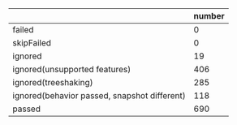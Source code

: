 |  | number |
|----| ---- |
| failed | 0 |
| skipFailed | 0 |
| ignored | 19 |
| ignored(unsupported features) | 406 |
| ignored(treeshaking) | 285 |
| ignored(behavior passed, snapshot different) | 118 |
| passed | 690 |
